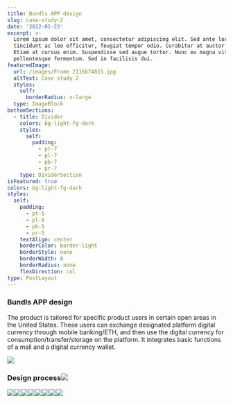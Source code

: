 ```yaml
---
title: Bundls APP design
slug: case-study-2
date: '2022-01-23'
excerpt: >-
  Lorem ipsum dolor sit amet, consectetur adipiscing elit. Sed ante lorem,
  tincidunt ac leo efficitur, feugiat tempor odio. Curabitur at auctor sapien.
  Etiam at cursus enim. Suspendisse sed augue tortor. Nunc eu magna vitae lorem
  pellentesque fermentum. Sed in facilisis dui.
featuredImage:
  url: /images/Frame 2116674815.jpg
  altText: Case study 2
  styles:
    self:
      borderRadius: x-large
  type: ImageBlock
bottomSections:
  - title: Divider
    colors: bg-light-fg-dark
    styles:
      self:
        padding:
          - pt-7
          - pl-7
          - pb-7
          - pr-7
    type: DividerSection
isFeatured: true
colors: bg-light-fg-dark
styles:
  self:
    padding:
      - pt-5
      - pl-5
      - pb-5
      - pr-5
    textAlign: center
    borderColor: border-light
    borderStyle: none
    borderWidth: 0
    borderRadius: none
    flexDirection: col
type: PostLayout
---
```

### Bundls APP design

The product is tailored for specific product users in certain open areas in the United States. These users can exchange designated platform digital currency through mobile banking/ETH, and then use the digital currency for consumption/transfer/storage on the platform. It integrates basic functions of a mall and a digital currency wallet.</div></div>

![](https://preview--legendary-melomakarona-67022e-8470a.stackbit.dev/images/WX20240902-220534@2x.png)


### Design process![](https://preview--legendary-melomakarona-67022e-8470a.stackbit.dev/images/bundls-1.png)</div></div>

![](https://preview--legendary-melomakarona-67022e-8470a.stackbit.dev/images/bundls-2.png)![](https://preview--legendary-melomakarona-67022e-8470a.stackbit.dev/images/bundls-3.png)![](https://preview--legendary-melomakarona-67022e-8470a.stackbit.dev/images/bundls-5.png)![](https://preview--legendary-melomakarona-67022e-8470a.stackbit.dev/images/bundls-6.png)![](https://preview--legendary-melomakarona-67022e-8470a.stackbit.dev/images/bundls-9.png)![](https://preview--legendary-melomakarona-67022e-8470a.stackbit.dev/images/bundls-10.png)![](https://preview--legendary-melomakarona-67022e-8470a.stackbit.dev/images/bundls-12.png)![](https://preview--legendary-melomakarona-67022e-8470a.stackbit.dev/images/bundls-13.png)
